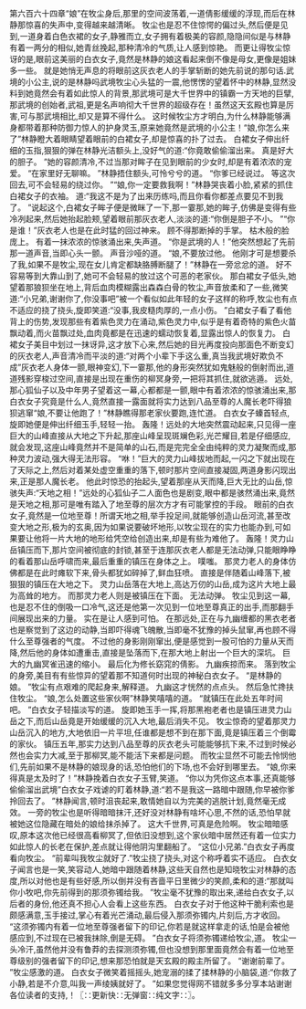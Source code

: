 第六百六十四章“娘”在牧尘身后,那里的空间波荡着,一道倩影缓缓的浮现,而后在林静那惊喜的失声中,变得越来越清晰。
牧尘也是忍不住惊愕的偏过头,然后便是见到,一道身着白色衣裙的女子,静雅而立,女子拥有着极美的容颜,隐隐间似是与林静有着一两分的相似,她青丝挽起,那种清冷的气质,让人感到惊艳。
而更让得牧尘惊讶的是,眼前这美丽的白衣女子,竟然是林静的娘这看起来倒不像是母女,更像是姐妹多一些。
就是她悄无声息的将眼前这灰衣老人的手掌斩断的她先前说的那句话.武境的小公主,说的是林静吗武境牧尘心头猛的一震,他愣愣的望着怀中的林静,显然没料到她竟然会有着如此惊人的背景,那武境可是大千世界中的镇霸一方天地的巨擘,那武境的创始者,武祖,更是名声响彻大千世界的超级存在！虽然这天玄殿也算是厉害,可与那武境相比,却又是算不得什么。
这时候牧尘方才明白,为什么林静能够满身都带着那种防御力惊人的护身灵玉,原来她竟然是武境的小公主！“娘,你怎么来了”林静瞪大着眼睛望着眼前的白裙女子,却是惊喜的扑了过去。
白裙女子伸出纤细的玉指,狠狠的弹在林静光洁额头上,没好气的道:“你竟敢偷偷溜出来。
真是好大的胆子。
”她的容颜清冷,不过当那对眸子在见到眼前的少女时,却是有着浓浓的宠爱。
“在家里好无聊嘛。
”林静捂住额头,可怜兮兮的道。
“你爹已经说过。
等这次回去,可不会轻易的绕过你。
”“娘,你一定要救我啊！”林静哭丧着小脸,紧紧的抓住白裙女子的衣袖。
道:“我这不是为了出来历练吗,而且你看你都差点要见不到我了。
”说起这个,白裙女子眸子便是微眯了一下,那一霎那,她的眸子,仿佛是变得有些冷冽起来,然后她抬起脸颊,望着眼前那灰衣老人,淡淡的道:“你倒是胆子不小。
”“你是谁！”灰衣老人也是在此时猛的回过神来。
顾不得那断掉的手掌。
枯木般的脸庞上。
有着一抹浓浓的惊骇涌出来,失声道。
“你是武境的人！”他突然想起了先前那一道声音,当即心头一颤。
声音沙哑的道。
“娘,不要放过他。
他刚才可是想要杀了我,如果不是牧尘,现在女儿肯定都缺胳膊断腿了！”林静在一旁忿忿的道。
好不容易等到大靠山到了,她可不会轻易的放过这个可恶的老家伙。
那白裙女子低头,她望着那狼狈坐在地上,背后血肉模糊露出森森白骨的牧尘,声音放柔和了一些,微笑道:“小兄弟,谢谢你了,你没事吧”被一个看似如此年轻的女子这样的称呼,牧尘也有点不适应的挠了挠头,旋即笑道:“没事,我皮糙肉厚的,一点小伤。
”白裙女子看了看他背上的伤势,发现那些有着紫色灵力在涌动,紫色灵力中,似乎是有着奇特的紫色火苗飘动着,而火苗飘过处,血肉竟都是在迅速的蠕动恢复着,显露出惊人的恢复力。
白裙女子美目中划过一抹讶异,这才放下心来,然后她的目光再度投向那面色不断变幻的灰衣老人,声音清冷而平淡的道:“对两个小辈下手这么重,真当我武境好欺负不成”灰衣老人身体一颤,眼神变幻,下一霎那,他的身形突然犹如鬼魅般的倒射而出,道道残影穿梭过空间,直接是出现在重伤的柳冥身旁,一把将其抓住,就欲逃遁。
远处,那心狐仙子以及中年男子望着这一幕,心都都是一颤,眼中有着浓浓的惊骇涌出来,那白衣女子究竟是什么人,竟然直接一露面就将实力达到八品至尊的人魔长老吓得狼狈逃窜“娘,不要让他跑了！”林静瞧得那老家伙要跑,连忙道。
白衣女子螓首轻点,旋即她便是伸出纤细玉手,轻轻一抬。
轰隆！远处的大地突然震动起来,只见得一座巨大的山峰直接从大地之下升起,那座山峰呈现斑斓色彩,光芒耀目,若是仔细感应,就会发现,这座山峰竟然并不是简单的山石,而是完完全全由纯粹的灵力凝聚而成,那种灵力波动,强大得无法形容。
“咻！”巨大的灵力山峰拔地而起,一闪之下就出现在了天际之上,然后对着某处虚空重重的落下,顿时那片空间直接凝固,两道身影闪现出来,正是那人魔长老。
他此时惊恐的抬起头,望着那座从天而降,巨大无比的山岳,惊骇失声:“天地之相！”远处的心狐仙子二人面色也是剧变,眼中都是骇然涌出来,竟然是天地之相,那可是唯有踏入了地至尊的层次方才有可能掌控的手段。
眼前的白衣女子,竟然是一位地至尊！所谓天地之相,举手投足间,就能够创造山岳河流,甚至改变大地之形,极为的玄奥,因为如果说要破坏地形,以牧尘现在的实力也能办到,可如果要让他将一片大地的地形给凭空给创造出来,却是有些为难他了。
轰隆！灵力山岳镇压而下,那片空间被彻底的封锁,甚至于连那灰衣老人都是无法动弹,只能眼睁睁的看着那山岳呼啸而来,最后重重的镇压在身体之上。
噗嗤。
那灵力老人的身体仿佛都是在此时瘫软下来,骨头都犹如碎掉了,鲜血狂喷。
直接是伴随着山峰落下,被狠狠的镇压在大地之下。
灵力山岳落在大地上,高达万仞的山岳,成为这片大地上最为高耸的地方。
而那灵力老人则是被镇压在下面。
无法动弹。
牧尘见到这一幕,也是忍不住的倒吸一口冷气,这还是他第一次见到一位地至尊真正的出手,而那翻手间展现出来的力量。
实在是让人感到可怕。
在那远处,正在与九幽缠都的黑衣老者也是察觉到了这边的动静,当即吓得魂飞魄散,当即毫不犹豫的掉头鼠窜,再也顾不得什么至尊强者的气度。
不过他的身影刚刚窜出,便是感觉到一股可怕的力量从天而降,然后他的身体如遭重击,直接是坠落而下,在那大地上射出一个巨大的深坑。
巨大的九幽冥雀迅速的缩小。
最后化为修长窈窕的倩影。
九幽疾掠而来。
落到牧尘的身旁,美目有有些惊异的望着那不知道何时出现的神秘白衣女子。
“是林静的娘。
”牧尘有点艰难的爬起身来,解释道。
九幽这才恍然的点点头。
然后急忙搀扶住牧尘。
“娘,怎么处置这些家伙啊”林静笑嘻嘻的道。
“就镇压在此处五年时间吧。
”白衣女子轻描淡写的道。
旋即她玉手一挥,将那黑袍老者也是镇压进灵力山岳之下,而后山岳竟是开始缓缓的沉入大地,最后消失不见。
牧尘惊奇的望着那灵力山岳沉入的地方,大地依旧一片平坦,任谁都是想不到在那下面,竟是镇压着三个倒霉的家伙。
镇压五年,那实力达到八品至尊的灰衣老头可能能够抗下来,不过到时候必然也会实力大减,至于那柳冥,能不能活下来都是问题。
而牧尘显然不可能去怜悯他们,先前如果不是林静的娘现身的话,恐怕他们的下场,也不会好到哪里去。
“娘,你来得真是太及时了！”林静挽着白衣女子玉臂,笑道。
“你以为凭你这点本事,还真能够偷偷溜出武境”白衣女子戏谑的盯着林静,道:“若不是我这一路暗中跟随,你早被你爹拎回去了。
”林静闻言,顿时沮丧起来,敢情她自以为完美的逃脱计划,竟然毫无成效。
一旁的牧尘也是听得暗暗抹汗,还好没对林静有啥坏心思,不然的话,恐怕早就被她这位隐藏在暗处的娘给抹杀掉了。
这大千世界,可真是危险啊。
牧尘暗暗感叹,原本这次他已经很高看柳冥了,但依旧没想到,这个家伙暗中居然还有着一位实力如此惊人的长老在保护,差点就让得他阴沟里翻船了。
“这位小兄弟.”白衣女子再度看向牧尘。
“前辈叫我牧尘就好了.”牧尘挠了挠头,对这个称呼着实不适应。
白衣女子闻言也是一笑,笑容动人,她暗中跟随着林静,这些天自然也是知晓牧尘对林静的态度,所以对他也是有些好感,所以倒并没有吝啬平日里微少的笑颜,柔和的道:“那就叫你小牧吧,你先前得到的那须弥镯给我。
”牧尘毫不犹豫的取出来,递给白衣女子,以后者的身份,他还真不担心人会看上这些东西。
白衣女子对于他这种干脆利索也是颇感满意,玉手接过,掌心有着光芒涌动,最后侵入那须弥镯内,片刻后,方才收回。
“这须弥镯内有着一位地至尊强者留下的印记,你若是就这样拿走的话,怕是会被他感应到,不过现在已被我抹除,倒是无碍。
”白衣女子将须弥镯递给牧尘,道。
牧尘一头冷汗,虽然他并没有鲁莽的去探测须弥镯,但也没想到那里面竟然会有着一位地至尊级别的强者留下的印记,想来那恐怕就是天玄殿的殿主所留了。
“谢谢前辈了。
”牧尘感激的道。
白衣女子微笑着摇摇头,她宠溺的揉了揉林静的小脑袋,道:“你救了小静,若是不介意,叫我一声绫姨就好了。
”如果您觉得网不错就多多分享本站谢谢各位读者的支持,！〖∷更新快∷无弹窗∷纯文字∷〗。
